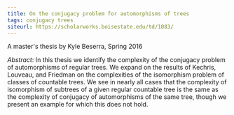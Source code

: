 ```yaml
---
title: On the conjugacy problem for automorphisms of trees
tags: conjugacy trees
siteurl: https://scholarworks.boisestate.edu/td/1083/
---
```


A master's thesis by Kyle Beserra, Spring 2016<!--more-->

*Abstract*: In this thesis we identify the complexity of the conjugacy problem of automorphisms of regular trees. We expand on the results of Kechris, Louveau, and Friedman on the complexities of the isomorphism problem of classes of countable trees. We see in nearly all cases that the complexity of isomorphism of subtrees of a given regular countable tree is the same as the complexity of conjugacy of automorphisms of the same tree, though we present an example for which this does not hold.
